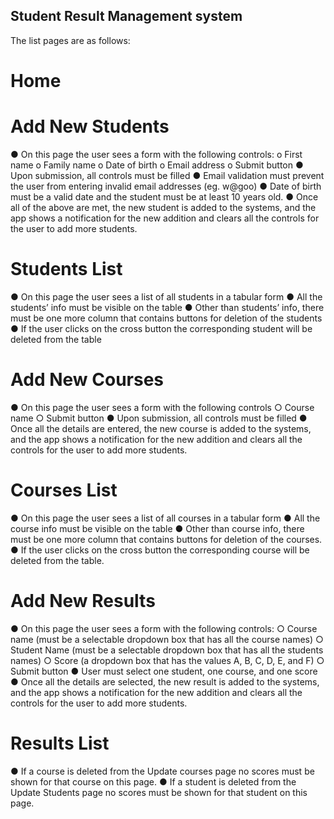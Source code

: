 ## Student Result Management system
The list pages are as follows: 
# Home
# Add New Students
  ● On this page the user sees a form with the following controls:
      o First name
      o Family name
      o Date of birth
      o Email address
      o Submit button
  ● Upon submission, all controls must be filled
  ● Email validation must prevent the user from entering invalid email addresses (eg. w@goo)
  ● Date of birth must be a valid date and the student must be at least 10 years old.
  ● Once all of the above are met, the new student is added to the systems, and the app shows a notification for the new addition and clears all the controls for the user to add more students.
# Students List
  ● On this page the user sees a list of all students in a tabular form
  ● All the students’ info must be visible on the table
  ● Other than students’ info, there must be one more column that contains buttons for deletion of the students
  ● If the user clicks on the cross button the corresponding student will be deleted from the table
# Add New Courses
  ● On this page the user sees a form with the following controls
      ○ Course name
      ○ Submit button
  ● Upon submission, all controls must be filled
  ● Once all the details are entered, the new course is added to the systems, and the app shows a notification
  for the new addition and clears all the controls for the user to add more students.
# Courses List
  ● On this page the user sees a list of all courses in a tabular form
  ● All the course info must be visible on the table
  ● Other than course info, there must be one more column that contains buttons for deletion of the  courses.
  ● If the user clicks on the cross button the corresponding course will be deleted from the table.
# Add New Results
  ● On this page the user sees a form with the following controls:
      ○ Course name (must be a selectable dropdown box that has all the course names)
      ○ Student Name (must be a selectable dropdown box that has all the students names)
      ○ Score (a dropdown box that has the values A, B, C, D, E, and F)
      ○ Submit button
  ● User must select one student, one course, and one score
  ● Once all the details are selected, the new result is added to the systems, and the app shows a notification for the new addition and clears all the controls for the user to add more students.
# Results List
  ● If a course is deleted from the Update courses page no scores must be shown for that course on this page.
  ● If a student is deleted from the Update Students page no scores must be shown for that student on this page.

